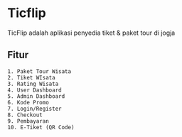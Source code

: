 # Ticflip
TicFlip adalah aplikasi penyedia tiket & paket tour di jogja

## Fitur
```
1. Paket Tour Wisata
2. Tiket WIsata
3. Rating Wisata
4. User Dashboard
5. Admin Dashboard
6. Kode Promo
7. Login/Register
8. Checkout
9. Pembayaran
10. E-Tiket (QR Code)
```
